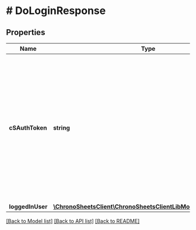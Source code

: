 # # DoLoginResponse

## Properties

Name | Type | Description | Notes
------------ | ------------- | ------------- | -------------
**cSAuthToken** | **string** | The ChronoSheets Auth Token.  Use this token for all subsequent requests to the API.  The Auth Token does these things: holds your session and gives you appropraite authorisation to access API endpoints based on your UserRoles | [optional] 
**loggedInUser** | [**\ChronoSheetsClient\ChronoSheetsClientLibModel\ClientSideUser**](ClientSideUser.md) |  | [optional] 

[[Back to Model list]](../../README.md#documentation-for-models) [[Back to API list]](../../README.md#documentation-for-api-endpoints) [[Back to README]](../../README.md)


